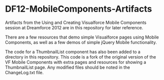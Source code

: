 DF12-MobileComponents-Artifacts
===============================

Artifacts from the Using and Creating Visualforce Mobile Components
session at Dreamforce 2012 are in this repository for later reference.

There are a few resources that demo simple Visualforce pages using
Mobile Components, as well as a few demos of simple jQuery Mobile
functionality.

The code for a ThumbnailList component has also been added to
a directory in this repository. This code is a fork of the original
version of the VF Mobile Components with extra pages and resources
for showing a ThumbnailList page. Any modified files should be
noted in the ChangeLog.txt file.

